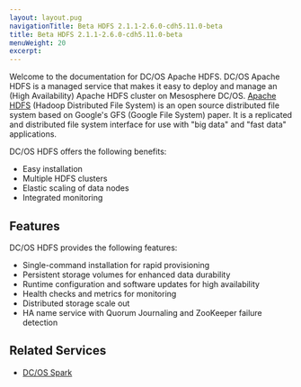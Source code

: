```yaml
---
layout: layout.pug
navigationTitle: Beta HDFS 2.1.1-2.6.0-cdh5.11.0-beta
title: Beta HDFS 2.1.1-2.6.0-cdh5.11.0-beta
menuWeight: 20
excerpt:
---
```


<!-- This source repo for this topic is https://github.com/mesosphere/dcos-commons -->




Welcome to the documentation for DC/OS Apache HDFS. DC/OS Apache HDFS is a managed service that makes it easy to deploy and manage an (High Availability) Apache HDFS cluster on Mesosphere DC/OS. [Apache HDFS](http://hadoop.apache.org/) (Hadoop Distributed File System) is an open source distributed file system based on Google's GFS (Google File System) paper. It is a replicated and distributed file system interface for use with "big data" and "fast data" applications.

DC/OS HDFS offers the following benefits:

- Easy installation
- Multiple HDFS clusters
- Elastic scaling of data nodes
- Integrated monitoring


## Features

DC/OS HDFS provides the following features:

- Single-command installation for rapid provisioning
- Persistent storage volumes for enhanced data durability
- Runtime configuration and software updates for high availability
- Health checks and metrics for monitoring
- Distributed storage scale out
- HA name service with Quorum Journaling and ZooKeeper failure detection

## Related Services

- [DC/OS Spark](/services/spark/)

